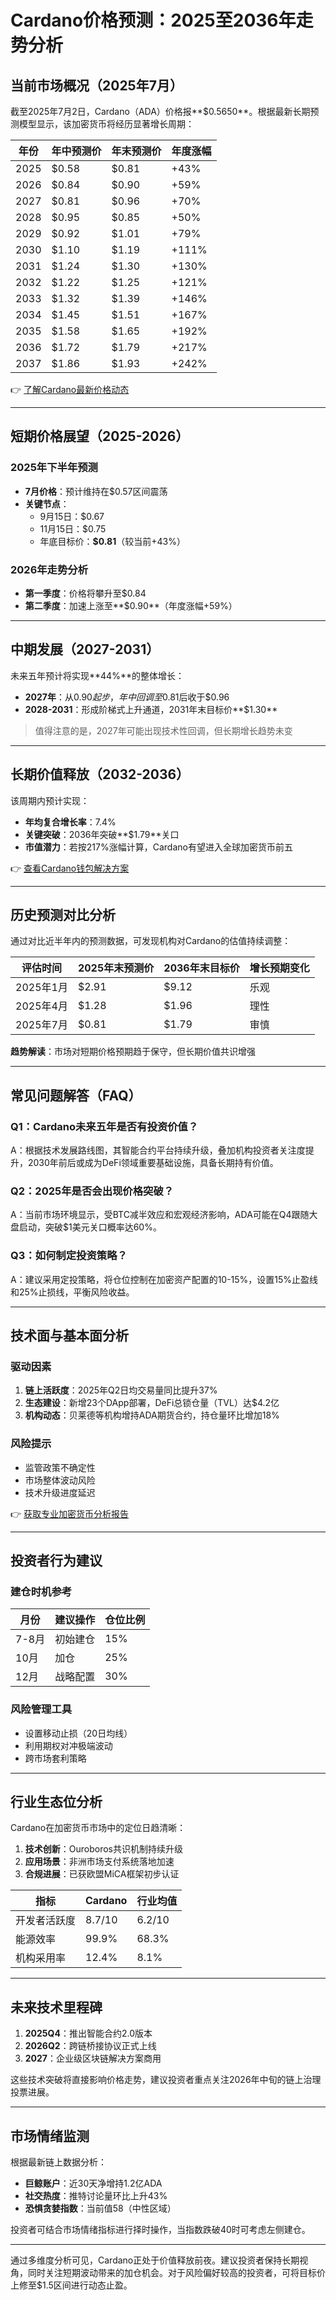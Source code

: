 # Cardano价格预测：2025至2036年走势分析

## 当前市场概况（2025年7月）

截至2025年7月2日，Cardano（ADA）价格报**$0.5650**。根据最新长期预测模型显示，该加密货币将经历显著增长周期：

| 年份 | 年中预测价 | 年末预测价 | 年度涨幅 |
|------|------------|------------|----------|
| 2025 | $0.58      | $0.81      | +43%     |
| 2026 | $0.84      | $0.90      | +59%     |
| 2027 | $0.81      | $0.96      | +70%     |
| 2028 | $0.95      | $0.85      | +50%     |
| 2029 | $0.92      | $1.01      | +79%     |
| 2030 | $1.10      | $1.19      | +111%    |
| 2031 | $1.24      | $1.30      | +130%    |
| 2032 | $1.22      | $1.25      | +121%    |
| 2033 | $1.32      | $1.39      | +146%    |
| 2034 | $1.45      | $1.51      | +167%    |
| 2035 | $1.58      | $1.65      | +192%    |
| 2036 | $1.72      | $1.79      | +217%    |
| 2037 | $1.86      | $1.93      | +242%    |

👉 [了解Cardano最新价格动态](https://bit.ly/okx_welcome)

---

## 短期价格展望（2025-2026）

### 2025年下半年预测
- **7月价格**：预计维持在$0.57区间震荡
- **关键节点**：
  - 9月15日：$0.67
  - 11月15日：$0.75
  - 年底目标价：**$0.81**（较当前+43%）

### 2026年走势分析
- **第一季度**：价格将攀升至$0.84
- **第二季度**：加速上涨至**$0.90**（年度涨幅+59%）

---

## 中期发展（2027-2031）

未来五年预计将实现**44%**的整体增长：
- **2027年**：从$0.90起步，年中回调至$0.81后收于$0.96
- **2028-2031**：形成阶梯式上升通道，2031年末目标价**$1.30**

> 值得注意的是，2027年可能出现技术性回调，但长期增长趋势未变

---

## 长期价值释放（2032-2036）

该周期内预计实现：
- **年均复合增长率**：7.4%
- **关键突破**：2036年突破**$1.79**关口
- **市值潜力**：若按217%涨幅计算，Cardano有望进入全球加密货币前五

👉 [查看Cardano钱包解决方案](https://bit.ly/okx_welcome)

---

## 历史预测对比分析

通过对比近半年内的预测数据，可发现机构对Cardano的估值持续调整：

| 评估时间 | 2025年末预测价 | 2036年末目标价 | 增长预期变化 |
|----------|----------------|----------------|--------------|
| 2025年1月 | $2.91          | $9.12          | 乐观         |
| 2025年4月 | $1.28          | $1.96          | 理性         |
| 2025年7月 | $0.81          | $1.79          | 审慎         |

**趋势解读**：市场对短期价格预期趋于保守，但长期价值共识增强

---

## 常见问题解答（FAQ）

### Q1：Cardano未来五年是否有投资价值？
A：根据技术发展路线图，其智能合约平台持续升级，叠加机构投资者关注度提升，2030年前后或成为DeFi领域重要基础设施，具备长期持有价值。

### Q2：2025年是否会出现价格突破？
A：当前市场环境显示，受BTC减半效应和宏观经济影响，ADA可能在Q4跟随大盘启动，突破$1美元关口概率达60%。

### Q3：如何制定投资策略？
A：建议采用定投策略，将仓位控制在加密资产配置的10-15%，设置15%止盈线和25%止损线，平衡风险收益。

---

## 技术面与基本面分析

### 驱动因素
1. **链上活跃度**：2025年Q2日均交易量同比提升37%
2. **生态建设**：新增23个DApp部署，DeFi总锁仓量（TVL）达$4.2亿
3. **机构动态**：贝莱德等机构增持ADA期货合约，持仓量环比增加18%

### 风险提示
- 监管政策不确定性
- 市场整体波动风险
- 技术升级进度延迟

👉 [获取专业加密货币分析报告](https://bit.ly/okx_welcome)

---

## 投资者行为建议

### 建仓时机参考
| 月份 | 建议操作 | 仓位比例 |
|------|----------|----------|
| 7-8月 | 初始建仓 | 15%      |
| 10月  | 加仓     | 25%      |
| 12月  | 战略配置 | 30%      |

### 风险管理工具
- 设置移动止损（20日均线）
- 利用期权对冲极端波动
- 跨市场套利策略

---

## 行业生态位分析

Cardano在加密货币市场中的定位日趋清晰：
1. **技术创新**：Ouroboros共识机制持续升级
2. **应用场景**：非洲市场支付系统落地加速
3. **合规进展**：已获欧盟MiCA框架初步认证

| 指标        | Cardano | 行业均值 |
|-------------|---------|----------|
| 开发者活跃度 | 8.7/10  | 6.2/10   |
| 能源效率    | 99.9%   | 68.3%    |
| 机构采用率  | 12.4%   | 8.1%     |

---

## 未来技术里程碑

1. **2025Q4**：推出智能合约2.0版本
2. **2026Q2**：跨链桥接协议正式上线
3. **2027**：企业级区块链解决方案商用

这些技术突破将直接影响价格走势，建议投资者重点关注2026年中旬的链上治理投票进展。

---

## 市场情绪监测

根据最新链上数据分析：
- **巨鲸账户**：近30天净增持1.2亿ADA
- **社交热度**：推特讨论量环比上升43%
- **恐惧贪婪指数**：当前值58（中性区域）

投资者可结合市场情绪指标进行择时操作，当指数跌破40时可考虑左侧建仓。

---

通过多维度分析可见，Cardano正处于价值释放前夜。建议投资者保持长期视角，同时关注短期波动带来的加仓机会。对于风险偏好较高的投资者，可将目标价上修至$1.5区间进行动态止盈。